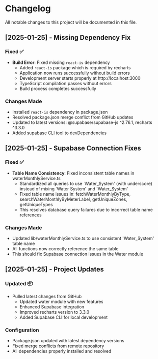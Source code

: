 # Changelog

All notable changes to this project will be documented in this file.

## [2025-01-25] - Missing Dependency Fix

### Fixed ✅
- **Build Error**: Fixed missing `react-is` dependency
  - Added `react-is` package which is required by recharts
  - Application now runs successfully without build errors
  - Development server starts properly at http://localhost:3000
  - TypeScript compilation passes without errors
  - Build process completes successfully

### Changes Made
- Installed `react-is` dependency in package.json
- Resolved package.json merge conflict from GitHub updates
- Updated to latest versions: @supabase/supabase-js ^2.76.1, recharts ^3.3.0
- Added supabase CLI tool to devDependencies

## [2025-01-25] - Supabase Connection Fixes

### Fixed ✅
- **Table Name Consistency**: Fixed inconsistent table names in waterMonthlyService.ts
  - Standardized all queries to use 'Water_System' (with underscore) instead of mixing 'Water System' and 'Water_System'
  - Fixed table name issues in: fetchWaterMonthlyByType, searchWaterMonthlyByMeterLabel, getUniqueZones, getUniqueTypes
  - This resolves database query failures due to incorrect table name references

### Changes Made
- Updated lib/waterMonthlyService.ts to use consistent 'Water_System' table name
- All functions now correctly reference the same table
- This should fix Supabase connection issues in the Water module

## [2025-01-25] - Project Updates

### Updated 📦
- Pulled latest changes from GitHub
  - Updated water module with new features
  - Enhanced Supabase integration
  - Improved recharts version to 3.3.0
  - Added Supabase CLI for local development

### Configuration
- Package.json updated with latest dependency versions
- Fixed merge conflicts from remote repository
- All dependencies properly installed and resolved

